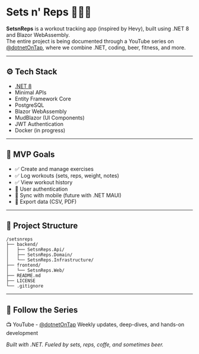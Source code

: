 # Sets n' Reps 🏋️‍♂️📲

**SetsnReps** is a workout tracking app (inspired by Hevy), built using .NET 8 and Blazor WebAssembly.  
The entire project is being documented through a YouTube series on [@dotnetOnTap](https://www.youtube.com/@dotnetOnTap), where we combine .NET, coding, beer, fitness, and more.

---

## ⚙️ Tech Stack

- [.NET 8](https://dotnet.microsoft.com/en-us/download/dotnet/8.0)
- Minimal APIs
- Entity Framework Core
- PostgreSQL
- Blazor WebAssembly
- MudBlazor (UI Components)
- JWT Authentication
- Docker (in progress)

---

## 🎯 MVP Goals

- ✅ Create and manage exercises
- ✅ Log workouts (sets, reps, weight, notes)
- ✅ View workout history
- 🚧 User authentication
- 🚧 Sync with mobile (future with .NET MAUI)
- 🚧 Export data (CSV, PDF)

---

## 📁 Project Structure

```plaintext
/setsnreps
├── backend/
│   ├── SetsnReps.Api/
│   ├── SetsnReps.Domain/
│   └── SetsnReps.Infrastructure/
├── frontend/
│   └── SetsnReps.Web/
├── README.md
├── LICENSE
└── .gitignore
```

---

## 🎥 Follow the Series
📺 YouTube - [@dotnetOnTap](https://www.youtube.com/@dotnetOnTap)
Weekly updates, deep-dives, and hands-on development


*Built with .NET. Fueled by sets, reps, coffe, and sometimes beer.*
